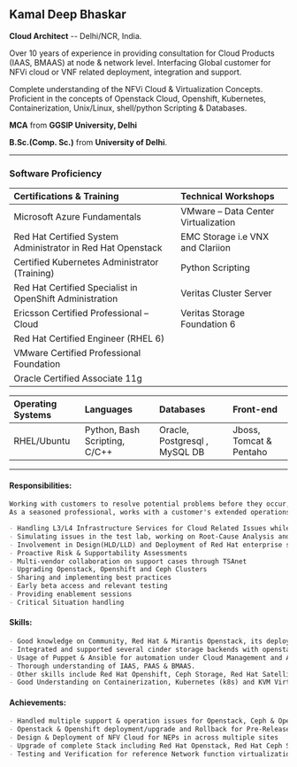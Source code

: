 ## Kamal Deep Bhaskar

**Cloud Architect**
-- Delhi/NCR, India.




Over 10 years of experience in providing consultation for Cloud Products (IAAS, BMAAS) at node & network level. Interfacing Global customer for NFVi cloud or VNF related deployment, integration and support.

Complete understanding of the NFVi Cloud & Virtualization Concepts.
Proficient in the concepts of Openstack Cloud, Openshift, Kubernetes, Containerization, Unix/Linux, shell/python Scripting & Databases.

**MCA** from **GGSIP University, Delhi**

**B.Sc.(Comp. Sc.)** from **University of Delhi**.

---

### Software Proficiency

Certifications & Training | Technical Workshops | 
|:---|:---|
| Microsoft Azure Fundamentals | VMware – Data Center Virtualization | 
| Red Hat Certified System Administrator in Red Hat Openstack | EMC Storage i.e VNX and Clariion | 
| Certified Kubernetes Administrator (Training) | Python Scripting | 
| Red Hat Certified Specialist in OpenShift Administration | Veritas Cluster Server | 
| Ericsson Certified Professional – Cloud | Veritas Storage Foundation 6 |
| Red Hat Certified Engineer (RHEL 6) || 
| VMware Certified Professional Foundation || 
| Oracle Certified Associate 11g || 

Operating Systems | Languages | Databases | Front-end |
|:---|:---|:---|:---| 
| RHEL/Ubuntu | Python, Bash Scripting, C/C++ | Oracle, Postgresql , MySQL DB | Jboss, Tomcat & Pentaho | 

---

#### Responsibilities:
```markdown
Working with customers to resolve potential problems before they occur, minimizing disruption and freeing them to focus on their key business challenges. 
As a seasoned professional, works with a customer's extended operations team that is driven to get the most out of their Openstack Private cloud solutions.

- Handling L3/L4 Infrastructure Services for Cloud Related Issues while being remote/onsite
- Simulating issues in the test lab, working on Root-Cause Analysis and raising identified bugs towards the development/design team for fix in next release.
- Involvement in Design(HLD/LLD) and Deployment of Red Hat enterprise solutions (Primarily Openstack, Openshift & Ceph or any other cinder backend)
- Proactive Risk & Supportability Assessments
- Multi-vendor collaboration on support cases through TSAnet
- Upgrading Openstack, Openshift and Ceph Clusters
- Sharing and implementing best practices
- Early beta access and relevant testing
- Providing enablement sessions
- Critical Situation handling
```
#### Skills:
```markdown
- Good knowledge on Community, Red Hat & Mirantis Openstack, its deployment and usage. Including (nova, neutron, cinder etc.)
- Integrated and supported several cinder storage backends with openstack like FC SAN and Ceph RBD.
- Usage of Puppet & Ansible for automation under Cloud Management and Administration.
- Thorough understanding of IAAS, PAAS & BMAAS.
- Other skills include Red Hat Openshift, Ceph Storage, Red Hat Satellite and Red Hat Virtualization
- Good Understanding on Containerization, Kubernetes (k8s) and KVM Virtualization.
```
#### Achievements:
```markdown
- Handled multiple support & operation issues for Openstack, Ceph & Openshift
- Openstack & Openshift deployment/upgrade and Rollback for Pre-Release versions.
- Design & Deployment of NFV Cloud for NEPs in across multiple sites
- Upgrade of complete Stack including Red Hat Openstack, Red Hat Ceph Storage and Red hat Openshift with parallel migration approach
- Testing and Verification for reference Network function virtualization (NFVi) & integration solution with focus on networking.
```


<!---
- 👋 Hi, I’m @kamalbhaskar
- 👀 I’m interested in cloud, virtualization and contanerization
- 🌱 I’m currently learning k8s and openshift
- 💞️ I’m looking to collaborate on openshift and k8s
- 📫 How to reach me ...
--->
<!---
kamalbhaskar/kamalbhaskar is a ✨ special ✨ repository because its `README.md` (this file) appears on your GitHub profile.
You can click the Preview link to take a look at your changes.
--->
